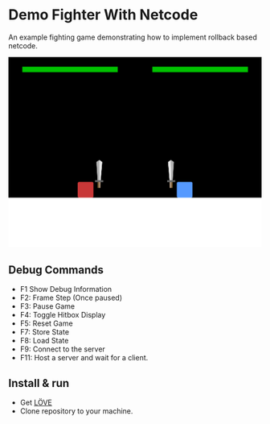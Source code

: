 # Demo Fighter With Netcode
An example fighting game demonstrating how to implement rollback based netcode.

![Alt text](/screenshot.png?raw=true "")

## Debug Commands
* F1 Show Debug Information
* F2: Frame Step (Once paused)
* F3: Pause Game
* F4: Toggle Hitbox Display
* F5: Reset Game
* F7: Store State
* F8: Load State
* F9: Connect to the server
* F11: Host a server and wait for a client.

## Install & run
* Get [LÖVE](https://love2d.org/)
* Clone repository to your machine.

